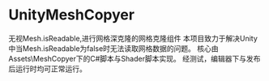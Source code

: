 # UnityMeshCopyer
 无视Mesh.isReadable,进行网格深克隆的网格克隆组件
 本项目致力于解决Unity中当Mesh.isReadable为false时无法读取网格数据的问题。
 核心由Assets\MeshCopyer下的C#脚本与Shader脚本实现。
 经测试，编辑器下与发布后运行时均可正常运行。
